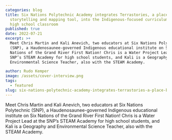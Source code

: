 ```yaml
---
categories: blog
title: Six Nations Polytechnic Academy integrates Terrastories, a place-based
  storytelling and mapping tool, into the Indigenous-focused curriculum of a
  high school classroom
published: true
date: 2022-07-21
excerpt: >+
  Meet Chris Martin and Kali Anevich, two educators at Six Nations Polytechnic
  (SNP), a Haudenosaunee-governed Indigenous educational institute on Six
  Nations of the Grand River First Nation! Chris is a Water Project Lead at the
  SNP’s STEAM Academy for high school students, and Kali is a Geography and
  Environmental Science Teacher, also with the STEAM Academy.

author: Rudo Kemper
image: /assets/cover-interview.png
tags:
  - featured
slug: six-nations-polytechnic-academy-integrates-terrastories-a-place-based-storytelling-and-mapping-tool-into-the-indigenous-focused-curriculum-of-a-high-school-classroom
---
```

Meet Chris Martin and Kali Anevich, two educators at Six Nations Polytechnic (SNP), a Haudenosaunee-governed Indigenous educational institute on Six Nations of the Grand River First Nation! Chris is a Water Project Lead at the SNP’s STEAM Academy for high school students, and Kali is a Geography and Environmental Science Teacher, also with the STEAM Academy.